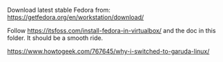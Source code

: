 

Download latest stable Fedora from:
https://getfedora.org/en/workstation/download/

Follow https://itsfoss.com/install-fedora-in-virtualbox/ and the doc in this folder.
It should be a smooth ride.

https://www.howtogeek.com/767645/why-i-switched-to-garuda-linux/

